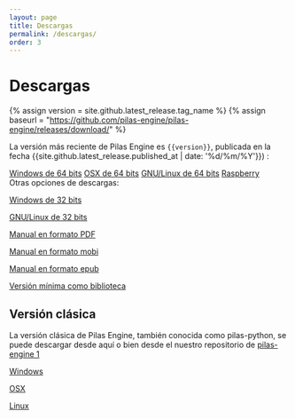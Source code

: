 ```yaml
---
layout: page
title: Descargas
permalink: /descargas/
order: 3
---
```


# Descargas

{% assign version = site.github.latest_release.tag_name %}
{% assign baseurl = "https://github.com/pilas-engine/pilas-engine/releases/download/" %}

La versión más reciente de Pilas Engine es <code>{{version}}</code>, publicada en la fecha {{site.github.latest_release.published_at  | date: '%d/%m/%Y'}})
:

<!-- {{site.github.latest_release.published_at}} -->

<div class="tc">
  <a class="btn btn-blue white source-sans-pro" href="{{baseurl}}{{version}}/pilas-engine-windows-64_bits.zip"><i class="sprite windows mr2 v-btm"></i> Windows de 64 bits</a>
  <a class="btn btn-blue white source-sans-pro" href="{{baseurl}}{{version}}/pilas-engine-osx-64_bits.zip"><i class="sprite osx mr2 v-btm"></i> OSX de 64 bits</a>
  <a class="btn btn-blue white source-sans-pro" href="{{baseurl}}{{version}}/pilas-engine-linux-64_bits.zip"><i class="sprite linux mr2 v-btm"></i> GNU/Linux de 64 bits</a>
  <a class="btn btn-blue white source-sans-pro" href="{{baseurl}}{{version}}/pilas-engine-linux-64_bits.zip"><i class="sprite raspberry mr2 v-btm"></i> Raspberry</a>
</div>

<div class="tc mt2">
  <div class="mt4">Otras opciones de descargas:</div>

  <p class="dib mr2 ml2"><a class="link dim" href="{{baseurl}}{{version}}/pilas-engine-windows-32_bits.zip">Windows de 32 bits</a></p>
  <p class="dib mr2 ml2"><a class="link dim" href="{{baseurl}}{{version}}/pilas-engine-linux-32_bits.zip">GNU/Linux de 32 bits</a></p>
  <p class="dib mr2 ml2"><a class="link dim" href="{{baseurl}}{{version}}/book.pdf">Manual en formato PDF</a></p>
  <p class="dib mr2 ml2"><a class="link dim" href="{{baseurl}}{{version}}/book.mobi">Manual en formato mobi</a></p>
  <p class="dib mr2 ml2"><a class="link dim" href="{{baseurl}}{{version}}/book.epub">Manual en formato epub</a></p>
  <p class="dib mr2 ml2"><a class="link dim" href="{{baseurl}}{{version}}/version-minima.zip">Versión mínima como biblioteca</a></p>
</div>

## Versión clásica

La versión clásica de Pilas Engine, también conocida como pilas-python, se puede descargar desde aquí o bien desde el nuestro repositorio de <a href="https://github.com/hugoruscitti/pilas/" target="_blank">pilas-engine 1</a>

<div class="tc">

<a class="btn btn-blue white source-sans-pro" href="https://github.com/hugoruscitti/pilas/releases/download/1.4.9/pilas-engine_1.4.3.exe"><i class="sprite windows mr2 v-btm"></i> Windows</a>

<a class="btn btn-blue white source-sans-pro" href="https://github.com/hugoruscitti/pilas/releases/download/1.4.9/pilas-engine-1.4.3.dmg"><i class="sprite osx mr2 v-btm"></i> OSX</a>

<a class="btn btn-blue white source-sans-pro" href="https://github.com/hugoruscitti/pilas/releases/tag/1.4.9"><i class="sprite linux mr2 v-btm"></i> Linux </a>

</div>

